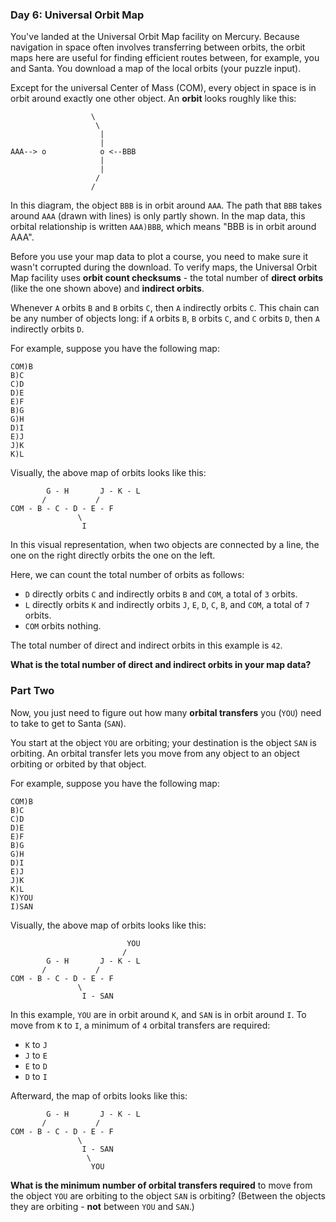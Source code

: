 ### Day 6: Universal Orbit Map ###

You've landed at the Universal Orbit Map facility on Mercury. 
Because navigation in space often involves transferring between orbits, the orbit maps here are useful 
for finding efficient routes between, for example, you and Santa.
You download a map of the local orbits (your puzzle input).

Except for the universal Center of Mass (COM), every object in space is in orbit around exactly one other object. 
An **orbit** looks roughly like this:

```
                  \
                   \
                    |
                    |
AAA--> o            o <--BBB
                    |
                    |
                   /
                  /
```

In this diagram, the object `BBB` is in orbit around `AAA`. 
The path that `BBB` takes around `AAA` (drawn with lines) is only partly shown. 
In the map data, this orbital relationship is written `AAA)BBB`, which means "BBB is in orbit around AAA".

Before you use your map data to plot a course, you need to make sure it wasn't corrupted during the download. 
To verify maps, the Universal Orbit Map facility uses **orbit count checksums** - the total number of 
**direct orbits** (like the one shown above) and **indirect orbits**.

Whenever `A` orbits `B` and `B` orbits `C`, then `A` indirectly orbits `C`. 
This chain can be any number of objects long: if `A` orbits `B`, `B` orbits `C`, and `C` orbits `D`, then `A` indirectly orbits `D`.

For example, suppose you have the following map:

```
COM)B
B)C
C)D
D)E
E)F
B)G
G)H
D)I
E)J
J)K
K)L
```

Visually, the above map of orbits looks like this:

```
        G - H       J - K - L
       /           /
COM - B - C - D - E - F
               \
                I
```

In this visual representation, when two objects are connected by a line, the one on the right directly orbits the one on the left.

Here, we can count the total number of orbits as follows:

* `D` directly orbits `C` and indirectly orbits `B` and `COM`, a total of `3` orbits.
* `L` directly orbits `K` and indirectly orbits `J`, `E`, `D`, `C`, `B`, and `COM`, a total of `7` orbits.
* `COM` orbits nothing.

The total number of direct and indirect orbits in this example is `42`.

**What is the total number of direct and indirect orbits in your map data?**


### Part Two ###

Now, you just need to figure out how many **orbital transfers** you (`YOU`) need to take to get to Santa (`SAN`).

You start at the object `YOU` are orbiting; your destination is the object `SAN` is orbiting. 
An orbital transfer lets you move from any object to an object orbiting or orbited by that object.

For example, suppose you have the following map:

```
COM)B
B)C
C)D
D)E
E)F
B)G
G)H
D)I
E)J
J)K
K)L
K)YOU
I)SAN
```

Visually, the above map of orbits looks like this:

```
                          YOU
                         /
        G - H       J - K - L
       /           /
COM - B - C - D - E - F
               \
                I - SAN
```

In this example, `YOU` are in orbit around `K`, and `SAN` is in orbit around `I`. 
To move from `K` to `I`, a minimum of `4` orbital transfers are required:

* `K` to `J`
* `J` to `E`
* `E` to `D`
* `D` to `I`

Afterward, the map of orbits looks like this:

```
        G - H       J - K - L
       /           /
COM - B - C - D - E - F
               \
                I - SAN
                 \
                  YOU
```

**What is the minimum number of orbital transfers required** to move from the object `YOU` are orbiting 
to the object `SAN` is orbiting? (Between the objects they are orbiting - **not** between `YOU` and `SAN`.)
